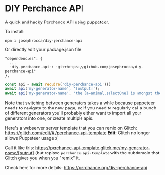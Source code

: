 # DIY Perchance API

A quick and hacky Perchance API using [puppeteer](https://github.com/GoogleChrome/puppeteer).

To install:

```
npm i josephrocca/diy-perchance-api
```
Or directly edit your package.json file:
```
"dependencies": {
  ...
  "diy-perchance-api": "git+https://github.com/josephrocca/diy-perchance-api"
},
```


```js
const api = await require('diy-perchance-api')()
await api('my-generator-name', '[output]');
await api('my-generator-name', 'the [a=animal.selectOne] is amongst the other [a.pluralForm]]');
```

Note that switching between generators takes a while because puppeteer needs to navigate to the new page, so if you need to regularly call a bunch of different generators you'll probably either want to import all your generators into one, or create multiple apis.

Here's a webserver server template that you can remix on Glitch: https://glitch.com/edit/#!/perchance-api-template **Edit**: Glitch no longer allows Puppeteer usage :(

Call it like this: https://perchance-api-template.glitch.me/my-generator-name/[output] (but replace `perchance-api-template` with the subdomain that Glitch gives you when you "remix" it.

Check here for more details: https://perchance.org/diy-perchance-api
